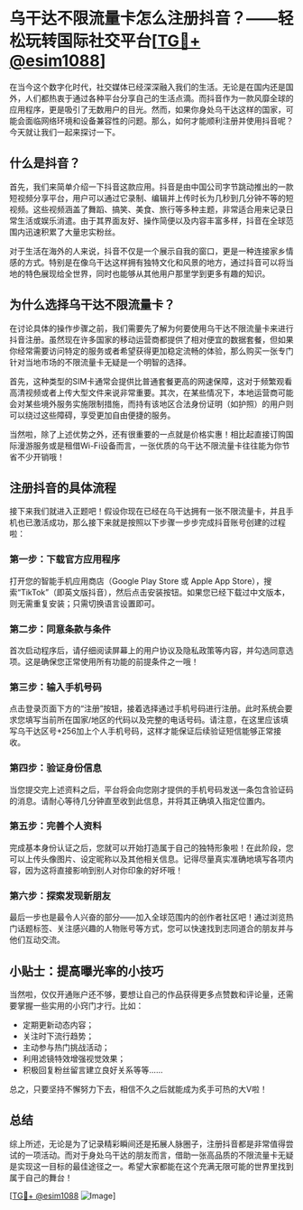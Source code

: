 # 乌干达不限流量卡怎么注册抖音？——轻松玩转国际社交平台[[TG💪+ @esim1088](https://t.me/s/esim1088)]

在当今这个数字化时代，社交媒体已经深深融入我们的生活。无论是在国内还是国外，人们都热衷于通过各种平台分享自己的生活点滴。而抖音作为一款风靡全球的应用程序，更是吸引了无数用户的目光。然而，如果你身处乌干达这样的国家，可能会面临网络环境和设备兼容性的问题。那么，如何才能顺利注册并使用抖音呢？今天就让我们一起来探讨一下。

## 什么是抖音？

首先，我们来简单介绍一下抖音这款应用。抖音是由中国公司字节跳动推出的一款短视频分享平台，用户可以通过它录制、编辑并上传时长为几秒到几分钟不等的短视频。这些视频涵盖了舞蹈、搞笑、美食、旅行等多种主题，非常适合用来记录日常生活或娱乐消遣。由于其界面友好、操作简便以及内容丰富多样，抖音在全球范围内迅速积累了大量忠实粉丝。

对于生活在海外的人来说，抖音不仅是一个展示自我的窗口，更是一种连接家乡情感的方式。特别是在像乌干达这样拥有独特文化和风景的地方，通过抖音可以将当地的特色展现给全世界，同时也能够从其他用户那里学到更多有趣的知识。

## 为什么选择乌干达不限流量卡？

在讨论具体的操作步骤之前，我们需要先了解为何要使用乌干达不限流量卡来进行抖音注册。虽然现在许多国家的移动运营商都提供了相对便宜的数据套餐，但如果你经常需要访问特定的服务或者希望获得更加稳定流畅的体验，那么购买一张专门针对当地市场的不限流量卡无疑是一个明智的选择。

首先，这种类型的SIM卡通常会提供比普通套餐更高的网速保障，这对于频繁观看高清视频或者上传大型文件来说非常重要。其次，在某些情况下，本地运营商可能会对某些境外服务实施限制措施，而持有该地区合法身份证明（如护照）的用户则可以绕过这些障碍，享受更加自由便捷的服务。

当然啦，除了上述优势之外，还有很重要的一点就是价格实惠！相比起直接订购国际漫游服务或是租借Wi-Fi设备而言，一张优质的乌干达不限流量卡往往能为你节省不少开销哦！

## 注册抖音的具体流程

接下来我们就进入正题吧！假设你现在已经在乌干达拥有一张不限流量卡，并且手机也已激活成功，那么接下来就是按照以下步骤一步步完成抖音账号创建的过程啦：

### 第一步：下载官方应用程序
打开您的智能手机应用商店（Google Play Store 或 Apple App Store），搜索“TikTok”（即英文版抖音），然后点击安装按钮。如果您已经下载过中文版本，则无需重复安装；只需切换语言设置即可。

### 第二步：同意条款与条件
首次启动程序后，请仔细阅读屏幕上的用户协议及隐私政策等内容，并勾选同意选项。这是确保您正常使用所有功能的前提条件之一哦！

### 第三步：输入手机号码
点击登录页面下方的“注册”按钮，接着选择通过手机号码进行注册。此时系统会要求您填写当前所在国家/地区的代码以及完整的电话号码。请注意，在这里应该填写乌干达区号+256加上个人手机号码，这样才能保证后续验证短信能够正常接收。

### 第四步：验证身份信息
当您提交完上述资料之后，平台将会向您刚才提供的手机号码发送一条包含验证码的消息。请耐心等待几分钟直至收到此信息，并将其正确填入指定位置内。

### 第五步：完善个人资料
完成基本身份认证之后，您就可以开始打造属于自己的独特形象啦！在此阶段，您可以上传头像图片、设定昵称以及其他相关信息。记得尽量真实准确地填写各项内容，因为这将直接影响到别人对你印象的好坏哦！

### 第六步：探索发现新朋友
最后一步也是最令人兴奋的部分——加入全球范围内的创作者社区吧！通过浏览热门话题标签、关注感兴趣的人物账号等方式，您可以快速找到志同道合的朋友并与他们互动交流。

## 小贴士：提高曝光率的小技巧

当然啦，仅仅开通账户还不够，要想让自己的作品获得更多点赞数和评论量，还需要掌握一些实用的小窍门才行。比如：
- 定期更新动态内容；
- 关注时下流行趋势；
- 主动参与热门挑战活动；
- 利用滤镜特效增强视觉效果；
- 积极回复粉丝留言建立良好关系等等……

总之，只要坚持不懈努力下去，相信不久之后就能成为炙手可热的大V啦！

## 总结

综上所述，无论是为了记录精彩瞬间还是拓展人脉圈子，注册抖音都是非常值得尝试的一项活动。而对于身处乌干达的朋友而言，借助一张高品质的不限流量卡无疑是实现这一目标的最佳途径之一。希望大家都能在这个充满无限可能的世界里找到属于自己的舞台！

[[TG💪+ @esim1088](https://t.me/s/esim1088) ![Image](https://i.postimg.cc/4NQfJmqS/Snipaste-2025-05-13-00-14-12.png)]